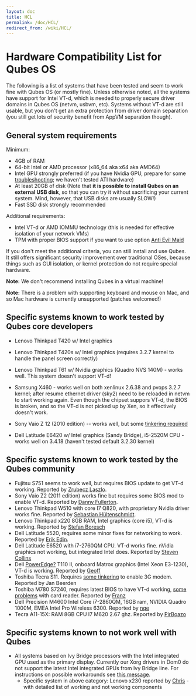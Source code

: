 ```yaml
---
layout: doc
title: HCL
permalink: /doc/HCL/
redirect_from: /wiki/HCL/
---
```


Hardware Compatibility List for Qubes OS
========================================

The following is a list of systems that have been tested and seem to work fine with Qubes OS (or mostly fine). Unless otherwise noted, all the systems have support for Intel VT-d, which is needed to properly secure driver domains in Qubes OS (netvm, usbvm, etc). Systems without VT-d are still usable, but you don't get an extra protection from driver domain separation (you still get lots of security benefit from AppVM separation though).

General system requirements
---------------------------

Minimum:

-   4GB of RAM
-   64-bit Intel or AMD processor (x86\_64 aka x64 aka AMD64)
-   Intel GPU strongly preferred (if you have Nvidia GPU, prepare for some [troubleshooting](/doc/InstallNvidiaDriver); we haven't tested ATI hardware)
-   At least 20GB of disk (Note that **it is possible to install Qubes on an external USB disk**, so that you can try it without sacrificing your current system. Mind, however, that USB disks are usually SLOW!)
-   Fast SSD disk strongly recommended

Additional requirements:

-   Intel VT-d or AMD IOMMU technology (this is needed for effective isolation of your network VMs)
-   TPM with proper BIOS support if you want to use option [Anti Evil Maid](http://theinvisiblethings.blogspot.com/2011/09/anti-evil-maid.html)

If you don't meet the additional criteria, you can still install and use Qubes. It still offers significant security improvement over traditional OSes, because things such as GUI isolation, or kernel protection do not require special hardware.

**Note:** We don't recommend installing Qubes in a virtual machine!

**Note:** There is a problem with supporting keyboard and mouse on Mac, and so Mac hardware is currently unsupported (patches welcomed!)

Specific systems known to work tested by Qubes core developers
--------------------------------------------------------------

-   Lenovo Thinkpad T420 w/ Intel graphics
-   Lenovo Thinkpad T420s w/ Intel graphics (requires 3.2.7 kernel to handle the panel screen correctly)
-   Lenovo Thinkpad T61 w/ Nvidia graphics (Quadro NVS 140M) - works well. This system doesn't support VT-d!

-   Samsung X460 - works well on both xenlinux 2.6.38 and pvops 3.2.7 kernel; after resume ethernet driver (sky2) need to be reloaded in netvm to start working again. Even though the chipset suppors VT-d, the BIOS is broken, and so the VT-d is not picked up by Xen, so it effectively doesn't work.

-   Sony Vaio Z 12 (2010 edition) -- works well, but some [tinkering required](/doc/SonyVaioTinkering)

-   Dell Latitude E6420 w/ Intel graphics (Sandy Bridge), i5-2520M CPU - works well on 3.4.18 (haven't tested default 3.2.30 kernel)

Specific systems known to work tested by the Qubes community
------------------------------------------------------------

-   Fujitsu S751 seems to work well, but requires BIOS update to get VT-d working. Reported by [Zrubecz Laszlo](https://groups.google.com/forum/#!msg/qubes-devel/xoyNCigBvFE/ER61L6TbVpwJ).
-   Sony Vaio Z2 (2011 edition) works fine but requires some BIOS mod to enable VT-d. Reported by [Danny Fullerton](https://groups.google.com/d/msg/qubes-devel/xoyNCigBvFE/fkC6em-Wqd0J).
-   Lenovo Thinkpad W510 with core I7 Q820, with proprietary Nvidia driver works fine. Reported by [Sebastian Hültenschmidt](https://groups.google.com/forum/#!msg/qubes-devel/TgDWwBs36yA/IUFZPHs716cJ).
-   Lenovo Thinkpad x220 8GB RAM, Intel graphics (core i5), VT-d is working. Reported by [Stefan Boresch](https://groups.google.com/group/qubes-devel/msg/f41578eef913446a)
-   Dell Latitude 5520, requires some minor fixes for networking to work. Reported by [Erik Edin](https://groups.google.com/group/qubes-devel/msg/7418e7084c2de99f?hl=en).
-   Dell Latitude E6520 with i7-2760QM CPU. VT-d works fine. nVidia graphics not working, but integrated Intel does. Reported by [Steven Collins](https://groups.google.com/group/qubes-devel/msg/340afc6fc2d06d0e)
-   Dell [PowerEdge?](/doc/PowerEdge) T110 II, onboard Matrox graphics (Intel Xeon E3-1230), VT-d is working. Reported by [Geoff](https://groups.google.com/group/qubes-devel/msg/8a894915909eeaee)
-   Toshiba Tecra S11. Requires [some tinkering](https://groups.google.com/group/qubes-devel/browse_thread/thread/fdec0ec165a87726) to enable 3G modem. Reported by Jan Beerden
-   Toshiba M780 S7240, requires latest BIOS to have VT-d working, [some problems](https://groups.google.com/group/qubes-devel/browse_thread/thread/2b89d2dc5f999ab7) with card reader. Reported by [Franz](https://groups.google.com/group/qubes-devel/browse_thread/thread/66e97c990a08d8e2)
-   Dell Precision M4600 Intel Core i7-2860QM, 16GB ram, NVIDIA Quadro 1000M, EMEA Intel Pro Wireless 6300. Reported by [nqe](https://groups.google.com/group/qubes-devel/browse_thread/thread/ddf35d12a35f96a3)
-   Tecra A11-15X: RAM 8GB CPU I7 M620 2.67 ghz. Reported by [PirBoazo](https://groups.google.com/group/qubes-devel/browse_thread/thread/c0d5f6a33d672b62)

Specific systems known to not work well with Qubes
--------------------------------------------------

-   All systems based on Ivy Bridge processors with the Intel integrated GPU used as the primary display. Currently our Xorg drivers in Dom0 do not support the latest Intel integrated GPUs from Ivy Bridge line. For instructions on possible workarounds see [this message](https://groups.google.com/d/msg/qubes-devel/XN6JrEXVOVA/GMTjUM2J6QEJ).
    -   Specific system in above category: Lenovo x230 reported by [Chris](https://groups.google.com/d/msg/qubes-devel/XN6JrEXVOVA/lkxGRA00EqgJ) - with detailed list of working and not working components

